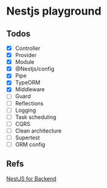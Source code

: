 # Nestjs playground

## Todos
- [x] Controller
- [x] Provider
- [x] Module
- [x] @Nestjs/config
- [x] Pipe
- [x] TypeORM
- [x] Middleware
- [ ] Guard
- [ ] Reflections
- [ ] Logging
- [ ] Task scheduling
- [ ] CQRS
- [ ] Clean architecture
- [ ] Supertest
- [ ] ORM config

## Refs
[NestJS for Backend](https://wikidocs.net/book/7059)
